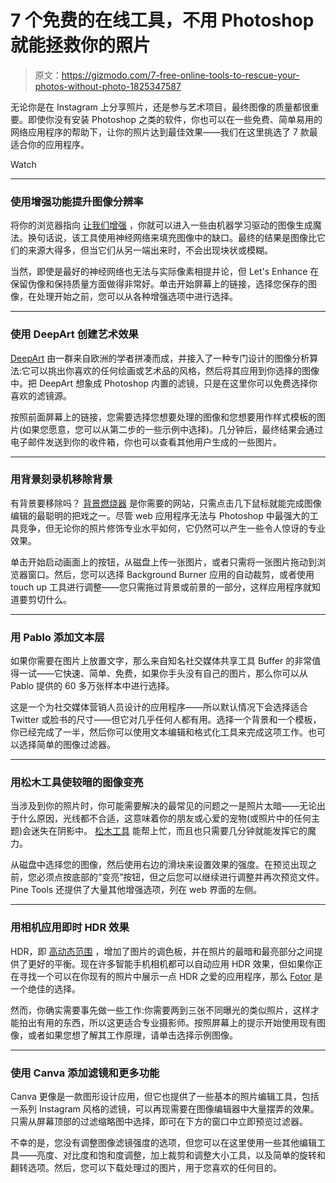 # 7 个免费的在线工具，不用 Photoshop 就能拯救你的照片

> 原文：<https://gizmodo.com/7-free-online-tools-to-rescue-your-photos-without-photo-1825347587>

无论你是在 Instagram 上分享照片，还是参与艺术项目，最终图像的质量都很重要。即使你没有安装 Photoshop 之类的软件，你也可以在一些免费、简单易用的网络应用程序的帮助下，让你的照片达到最佳效果——我们在这里挑选了 7 款最适合你的应用程序。

Watch

* * *

### **使用增强功能提升图像分辨率**

将你的浏览器指向 [让我们增强](https://letsenhance.io/) ，你就可以进入一些由机器学习驱动的图像生成魔法。换句话说，该工具使用神经网络来填充图像中的缺口。最终的结果是图像比它们的来源大得多，但当它们从另一端出来时，不会出现块状或模糊。

当然，即使是最好的神经网络也无法与实际像素相提并论，但 Let's Enhance 在保留伪像和保持质量方面做得非常好。单击开始屏幕上的链接，选择您保存的图像，在处理开始之前，您可以从各种增强选项中进行选择。

* * *

### **使用 DeepArt 创建艺术效果**

[DeepArt](https://deepart.io/) 由一群来自欧洲的学者拼凑而成，并接入了一种专门设计的图像分析算法:它可以挑出你喜欢的任何绘画或艺术品的风格，然后将其应用到你选择的图像中。把 DeepArt 想象成 Photoshop 内置的滤镜，只是在这里你可以免费选择你喜欢的滤镜源。

按照前面屏幕上的链接，您需要选择您想要处理的图像和您想要用作样式模板的图片(如果您愿意，您可以从第二步的一些示例中选择)。几分钟后，最终结果会通过电子邮件发送到你的收件箱，你也可以查看其他用户生成的一些图片。

* * *

### **用背景刻录机移除背景**

有背景要移除吗？ [背景燃烧器](https://burner.bonanza.com/) 是你需要的网站，只需点击几下鼠标就能完成图像编辑的最聪明的把戏之一。尽管 web 应用程序无法与 Photoshop 中最强大的工具竞争，但无论你的照片修饰专业水平如何，它仍然可以产生一些令人惊讶的专业效果。

单击开始启动画面上的按钮，从磁盘上传一张图片，或者只需将一张图片拖动到浏览器窗口。然后，您可以选择 Background Burner 应用的自动裁剪，或者使用 touch up 工具进行调整——您只需拖过背景或前景的一部分，这样应用程序就知道要剪切什么。

* * *

### **用 Pablo 添加文本层**

如果你需要在图片上放置文字，那么来自知名社交媒体共享工具 Buffer 的非常值得一试——它快速、简单、免费，如果你手头没有自己的图片，那么你可以从 Pablo 提供的 60 多万张样本中进行选择。

这是一个为社交媒体营销人员设计的应用程序——所以默认情况下会选择适合 Twitter 或脸书的尺寸——但它对几乎任何人都有用。选择一个背景和一个模板，你已经完成了一半，然后你可以使用文本编辑和格式化工具来完成这项工作。也可以选择简单的图像过滤器。

* * *

### **用松木工具使较暗的图像变亮**

当涉及到你的照片时，你可能需要解决的最常见的问题之一是照片太暗——无论出于什么原因，光线都不合适，这意味着你的朋友或心爱的宠物(或照片中的任何主题)会迷失在阴影中。 [松木工具](http://pinetools.com/lighten-image) 能帮上忙，而且也只需要几分钟就能发挥它的魔力。

从磁盘中选择您的图像，然后使用右边的滑块来设置效果的强度。在预览出现之前，您必须点按底部的“变亮”按钮，但之后您可以继续进行调整并再次预览文件。Pine Tools 还提供了大量其他增强选项，列在 web 界面的左侧。

* * *

### **用相机应用即时 HDR 效果**

HDR，即 [高动态范围](https://gizmodo.com/what-the-hell-is-hdr-1790991673) ，增加了图片的调色板，并在照片的最暗和最亮部分之间提供了更好的平衡。现在许多智能手机相机都可以自动应用 HDR 效果，但如果你正在寻找一个可以在你现有的照片中展示一点 HDR 之爱的应用程序，那么 [Fotor](https://www.fotor.com/features/hdr.html) 是一个绝佳的选择。

然而，你确实需要事先做一些工作:你需要两到三张不同曝光的类似照片，这样才能拍出有用的东西，所以这更适合专业摄影师。按照屏幕上的提示开始使用现有图像，或者如果您想了解其工作原理，请单击选择示例图像。

* * *

### **使用 Canva 添加滤镜和更多功能**

Canva 更像是一款图形设计应用，但它也提供了一些基本的照片编辑工具，包括一系列 Instagram 风格的滤镜，可以再现需要在图像编辑器中大量摆弄的效果。只需从屏幕顶部的过滤缩略图中选择，即可在下方的窗口中立即预览过滤器。

不幸的是，您没有调整图像滤镜强度的选项，但您可以在这里使用一些其他编辑工具——亮度、对比度和饱和度调整，加上裁剪和调整大小工具，以及简单的旋转和翻转选项。然后，您可以下载处理过的图片，用于您喜欢的任何目的。